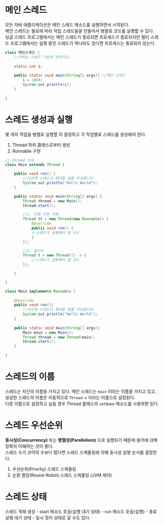# 메인 스레드
모든 자바 애플리케이션은 메인 스레드 메소드를 실행하면서 시작된다.  
메인 스레드는 필요에 따라 작업 스레드들을 만들어서 병렬로 코드를 실행할 수 있다.  
싱글 스레드 프로그램에서는 메인 스레드가 종료되면 프로세스가 종료되지만 멀티 스레드 프로그램에서는 실행 중인 스레드가 하나라도 있다면 프로세스는 종료되지 않는다.  

```java
class 메인스레드 {
    //자바는 스레드 기반의 언어이다.
    
    static int i; 
    
    public static void main(String[] args){ //메인 스레드
        i = 1004;
        System.out.println(i);
    }
    
}
```

# 스레드 생성과 실행
몇 개의 작업을 병렬로 실행할 지 결정하고 각 작업별로 스레드를 생성해야 한다.
1. Thread 하위 클래스로부터 생성
2. Runnable 구현

```java
// Thread 상속
class Main extends Thread {

    public void run() {
        //이곳에 스레드가 해야할 일을 작성합니다.
        System.out.println("Hello World");
    }

    public static void main(String[] args) {
        Thread thread = new Main();
        thread.start();

        //1. 익명 구현 객체
        Thread tt = new Thread(new Runnable() {
            @Override
            public void run() {
            //스레드가 실행해야 할 코드
            }
        });

        //2. 람다식
        Thread t = new Thread(() -> {
            //스레드가 실행해야 할 코드
        });

    }

}
```

```java
class Main implements Runnable {
    
    @Override
    public void run(){
        //이곳에 스레드가 해야할 일을 작성합니다.
        System.out.println("Hello World");
    }
    
    public static void main(String[] args){
        Main main = new Main();
        Thread thread = new Thread(main);
        thread.start();
    }
    
}
```

# 스레드의 이름
스레드는 자신의 이름을 가지고 있다. 메인 스레드는 `main` 이라는 이름을 가지고 있고, 생성한 스레드의 이름은 자동적으로 `Thread-n` 이라는 이름으로 설정된다.  
다른 이름으로 설정하고 싶을 경우 Thread 클래스의 `setName` 메소드를 사용하면 된다.

# 스레드 우선순위
**동시성(Concurrency)** 또는 **병렬성(Parallelism)** 으로 실행되기 때문에 용어에 대해 정확히 이해하는 것이 좋다.  
스레드 수가 코어의 수보다 많다면 스레드 스케줄링에 의해 동시성 실행 순서를 결정한다.

1. 우선순위(Priority) 스레드 스케줄링
2. 순환 할당(Round-Robin) 스레드 스케줄링 (JVM 제어)

# 스레드 상태
스레드 객체 생성 - start 메소드 호출(실행 대기 상태) - run 메소드 호출(실행) - 종료  
실행 대기 상태 - 일시 정지 상태로 갈 수도 있다.